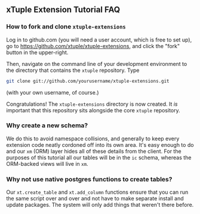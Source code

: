 ## xTuple Extension Tutorial FAQ

### How to fork and clone `xtuple-extensions`
Log in to github.com (you will need a user account, which
is free to set up), go to 
https://github.com/xtuple/xtuple-extensions,
and click the "fork" button in the upper-right.

Then, navigate on the command line of your development
environment to the directory that contains the `xtuple`
repository. Type
```bash
git clone git://github.com/yourusername/xtuple-extensions.git
```
(with your own username, of course.) 

Congratulations! The `xtuple-extensions` directory is now
created. It *is* important that this repository sits 
alongside the core `xtuple` repository.

### Why create a new schema?
We do this to avoid namespace collisions, and generally to 
keep every extension code neatly cordoned off into its own
area. It's easy enough to do and our `xm` (ORM) layer hides all
of these details from the client. For the purposes of this
tutorial all our tables will be in the `ic` schema, whereas
the ORM-backed views will live in `xm`.

### Why not use native postgres functions to create tables?
Our `xt.create_table` and `xt.add_column` functions ensure that
you can run the same script over and over and not have to make 
separate install and update packages. The system will only 
add things that weren't there before.
